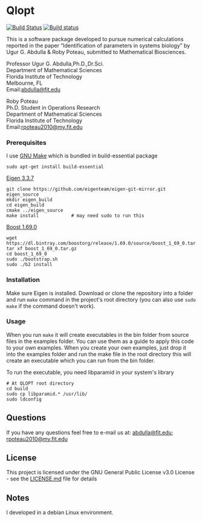 # Qlopt

[![Build Status](https://travis-ci.org/jgoldfar/qlopt.svg?branch=master)](https://travis-ci.org/jgoldfar/qlopt)
[![Build status](https://ci.appveyor.com/api/projects/status/7oe6e10sjbqt0g6w?svg=true)](https://ci.appveyor.com/project/jgoldfar/qlopt)


This is a software package developed to pursue numerical calculations reported 
in the paper “Identification of parameters in systems biology” by 
Ugur G. Abdulla & Roby Poteau, submitted to Mathematical Biosciences.

Professor Ugur G. Abdulla,Ph.D.,Dr.Sci.  
Department of Mathematical Sciences  
Florida Institute of Technology  
Melbourne, FL  
Email:abdulla@fit.edu

Roby Poteau  
Ph.D. Student in Operations Research  
Department of Mathematical Sciences  
Florida Institute of Technology  
Email:rpoteau2010@my.fit.edu


### Prerequisites

I use [GNU Make](https://www.gnu.org/software/make/) which is bundled in build-essential package

```
sudo apt-get install build-essential
```

[Eigen 3.3.7](http://eigen.tuxfamily.org/index.php?title=Main_Page)

```
git clone https://github.com/eigenteam/eigen-git-mirror.git eigen_source
mkdir eigen_build
cd eigen_build
cmake ../eigen_source
make install            # may need sudo to run this
```

[Boost 1.69.0](https://dl.bintray.com/boostorg/release/1.69.0/source/boost_1_69_0.tar.gz)

```
wget https://dl.bintray.com/boostorg/release/1.69.0/source/boost_1_69_0.tar.gz
tar xf boost_1_69_0.tar.gz
cd boost_1_69_0
sudo ./bootstrap.sh
sudo ./b2 install
```

### Installation
Make sure Eigen is installed. Download or clone the repository into a 
folder and run `make` command in the project's root directory 
(you can also use `sudo make` if the command doesn't work).

### Usage
When you run `make` it will create executables in the bin folder from source files 
in the examples folder. You can use them as a guide to apply this code to your
own examples.
When you create your own examples, just drop it into the examples
folder and run the make file in the root directory this will create an
executable which you can run from the bin folder. 

To run the executable, you need libparamid in your system's library
```
# At QLOPT root directory
cd build
sudo cp libparamid.* /usr/lib/
sudo ldconfig
```

## Questions
If you have any questions feel free to e-mail us at:
abdulla@fit.edu; rpoteau2010@my.fit.edu

## License
This project is licensed under the GNU General Public License v3.0 License - see the [LICENSE.md](LICENSE.md) file for details

## Notes
I developed in a debian Linux environment.
